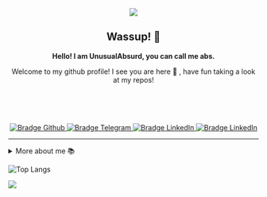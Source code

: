 <div align="center">
<img src="https://avatars.githubusercontent.com/u/78838768?v=4" />
</div>

<h2 align="center">
    Wassup! 👋
</h2>

<p align="center">
    <b>Hello! I am UnusualAbsurd, you can call me abs.</b>
</p>

<p align="center">
    Welcome to my github profile! I see you are here 👀 , have fun taking a look at my repos! 
</p>

<br />

<p align="center">
    <br/><br/>
    <a href="https://unusualabsurd.github.io/" target="_blank">
        <img src="https://img.shields.io/badge/-Github-292e2b?logo=github&style=for-the-badge&logoColor=white" alt="Bradge Github" />
    </a>
    <a href="https://discord.com/users/746721583804055634" target="_blank">
        <img src="https://img.shields.io/badge/-Discord-5865F2?logo=discord&style=for-the-badge&logoColor=white" alt="Bradge Telegram" />
    </a>
    <a href="mailto:unusualabsurd@yahoo.com" target="_blank">
        <img src="https://img.shields.io/badge/-Yahoo-430297?logo=yahoo&style=for-the-badge&logoColor=white" alt="Bradge LinkedIn" />
    </a>
     <a href="https://github.com/Dank-Gamer" target="_blank">
        <img src="https://img.shields.io/badge/-Dank Gamer Organization-32C684?logo=github&style=for-the-badge&logoColor=white" alt="Bradge LinkedIn" />
    </a>
</p>

---

<details>
    <summary>More about me 📚</summary>
    <p>
         I'm a 14 years old boy who is bored and just makes random things.
    </p>
    <ul>
        <li>💻 Make random shitty things.</li>
        <li>🏴‍☠️ Watching One Piece.</li>
        <li>🍜 Eat</li>
        <li>🔱 JavaScript</li>
        <li>🌀 TypeScript</li>
        <li>🐬 Discord.JS</li>
    </ul>
</details>

![Top Langs](https://github-readme-stats.vercel.app/api/top-langs/?username=pacmard&layout=compact&theme=radical)

<img  src="https://github-readme-stats.vercel.app/api?username=UnusualABsurd&&show_icons=true&theme=tokyonight"/>
